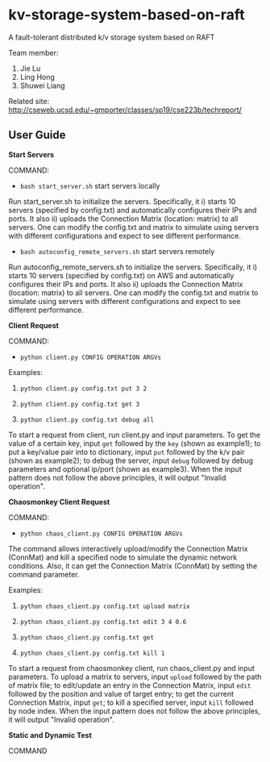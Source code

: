 # kv-storage-system-based-on-raft

A fault-tolerant distributed k/v storage system based on RAFT

Team member:
1. Jie Lu
1. Ling Hong
3. Shuwei Liang

Related site: http://cseweb.ucsd.edu/~gmporter/classes/sp19/cse223b/techreport/

## User Guide

**Start Servers** 

COMMAND: 

+ `bash start_server.sh`  start servers locally

Run start_server.sh to initialize the servers. Specifically, it i) starts 10
servers (specified by config.txt) and automatically configures their IPs and ports. It also ii) 
uploads the Connection Matrix (location: matrix) to all servers. One can modify the 
config.txt and matrix to simulate using servers with different configurations and expect
to see different performance.

+ `bash autoconfig_remote_servers.sh`  start servers remotely

Run autoconfig_remote_servers.sh to initialize the servers. Specifically, it i) starts 10
servers (specified by config.txt) on AWS and automatically configures their IPs and ports. It also ii) 
uploads the Connection Matrix (location: matrix) to all servers. One can modify the 
config.txt and matrix to simulate using servers with different configurations and expect
to see different performance.

**Client Request**

COMMAND:

+ `python client.py CONFIG OPERATION ARGVs`

Examples:

1. `python client.py config.txt put 3 2`
   
2. `python client.py config.txt get 3`

3. `python client.py config.txt debug all`

To start a request from client, run client.py and input parameters. To get the value of a certain key,
input `get` followed by the `key` (shown as example1); to put a key/value pair into to dictionary, 
input `put` followed by the k/v pair (shown as example2); to debug the server, input `debug` followed by 
debug parameters and optional ip/port (shown as example3). When the input pattern does not follow the above
principles, it will output "Invalid operation".

**Chaosmonkey Client Request**

COMMAND:

+ `python chaos_client.py CONFIG OPERATION ARGVs`

The command allows interactively upload/modify the Connection Matrix (ConnMat) and kill a specified node 
to simulate the dynamic network conditions. Also, it can get the Connection Matrix (ConnMat) by setting the 
command parameter.

Examples:

1. `python chaos_client.py config.txt upload matrix`

2. `python chaos_client.py config.txt edit 3 4 0.6`

3. `python chaos_client.py config.txt get`

4. `python chaos_client.py config.txt kill 1`

To start a request from chaosmonkey client, run chaos_client.py and input parameters. To upload a matrix to
servers, input `upload` followed by the path of matrix file; to edit/update an entry in the Connection Matrix,
input `edit` followed by the position and value of target entry; to get the current Connection Matrix, input
`get`; to kill a specified server, input `kill` followed by node index. When the input pattern does not follow 
the above principles, it will output "Invalid operation".

**Static and Dynamic Test**

COMMAND





